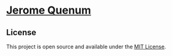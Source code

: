 # [Jerome Quenum](https://jquenum.github.io/jquenum/)


## License

This project is open source and available under the [MIT License](LICENSE).
